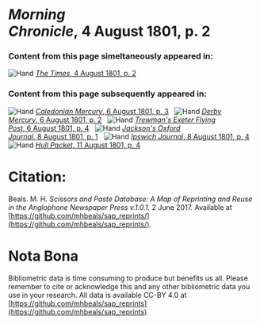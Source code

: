 # *Morning Chronicle*, 4 August 1801, p. 2  
  
### Content from this page simeltaneously appeared in:  
![Hand](http://scissorsandpaste.net/wp-content/uploads/2017/06/smallhandpointer.png) [*The Times*, 4 August 1801, p. 2](https://mhbeals.github.io/sap_html/The-Times/The-Times-4-August-1801-p-2)  
  
### Content from this page subsequently appeared in:  
![Hand](http://scissorsandpaste.net/wp-content/uploads/2017/06/smallhandpointer.png) [*Caledonian Mercury*, 6 August 1801, p. 3](https://mhbeals.github.io/sap_html/Caledonian-Mercury/Caledonian-Mercury-6-August-1801-p-3)  
![Hand](http://scissorsandpaste.net/wp-content/uploads/2017/06/smallhandpointer.png) [*Derby Mercury*, 6 August 1801, p. 2](https://mhbeals.github.io/sap_html/Derby-Mercury/Derby-Mercury-6-August-1801-p-2)  
![Hand](http://scissorsandpaste.net/wp-content/uploads/2017/06/smallhandpointer.png) [*Trewman's Exeter Flying Post*, 6 August 1801, p. 4](https://mhbeals.github.io/sap_html/Trewman's-Exeter-Flying-Post/Trewman's-Exeter-Flying-Post-6-August-1801-p-4)  
![Hand](http://scissorsandpaste.net/wp-content/uploads/2017/06/smallhandpointer.png) [*Jackson's Oxford Journal*, 8 August 1801, p. 1](https://mhbeals.github.io/sap_html/Jackson's-Oxford-Journal/Jackson's-Oxford-Journal-8-August-1801-p-1)  
![Hand](http://scissorsandpaste.net/wp-content/uploads/2017/06/smallhandpointer.png) [*Ipswich Journal*, 8 August 1801, p. 4](https://mhbeals.github.io/sap_html/Ipswich-Journal/Ipswich-Journal-8-August-1801-p-4)  
![Hand](http://scissorsandpaste.net/wp-content/uploads/2017/06/smallhandpointer.png) [*Hull Packet*, 11 August 1801, p. 4](https://mhbeals.github.io/sap_html/Hull-Packet/Hull-Packet-11-August-1801-p-4)  


# Citation: 

Beals. M. H. *Scissors and Paste Database: A Map of Reprinting and Reuse in the Anglophone Newspaper Press v.1.0.1.* 2 June 2017. Available at [https://github.com/mhbeals/sap_reprints/](https://github.com/mhbeals/sap_reprints/). 

# Nota Bona

Bibliometric data is time consuming to produce but benefits us all. Please remember to cite or acknowledge this and any other bibliometric data you use in your research. All data is available CC-BY 4.0 at [https://github.com/mhbeals/sap_reprints](https://github.com/mhbeals/sap_reprints)